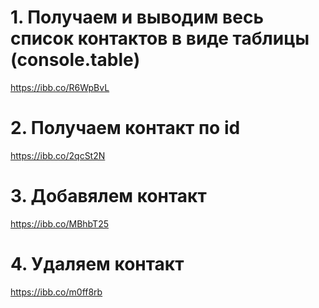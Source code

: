 # 1. Получаем и выводим весь список контактов в виде таблицы (console.table)

https://ibb.co/R6WpBvL

# 2. Получаем контакт по id

https://ibb.co/2qcSt2N

# 3. Добавялем контакт

https://ibb.co/MBhbT25

# 4. Удаляем контакт

https://ibb.co/m0ff8rb